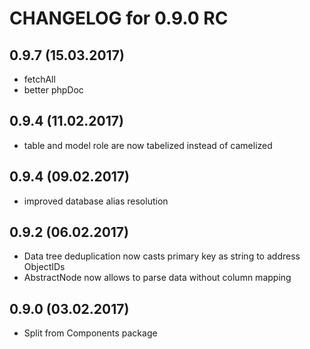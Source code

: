 CHANGELOG for 0.9.0 RC
======================

0.9.7 (15.03.2017)
-----
- fetchAll
- better phpDoc

0.9.4 (11.02.2017)
-----
- table and model role are now tabelized instead of camelized

0.9.4 (09.02.2017)
-----
- improved database alias resolution

0.9.2 (06.02.2017)
-----
* Data tree deduplication now casts primary key as string to address ObjectIDs
* AbstractNode now allows to parse data without column mapping

0.9.0 (03.02.2017)
-----
* Split from Components package
